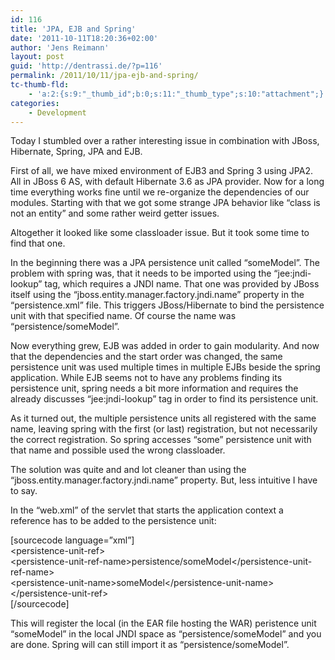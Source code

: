 ```yaml
---
id: 116
title: 'JPA, EJB and Spring'
date: '2011-10-11T18:20:36+02:00'
author: 'Jens Reimann'
layout: post
guid: 'http://dentrassi.de/?p=116'
permalink: /2011/10/11/jpa-ejb-and-spring/
tc-thumb-fld:
    - 'a:2:{s:9:"_thumb_id";b:0;s:11:"_thumb_type";s:10:"attachment";}'
categories:
    - Development
---
```


Today I stumbled over a rather interesting issue in combination with JBoss, Hibernate, Spring, JPA and EJB.

First of all, we have mixed environment of EJB3 and Spring 3 using JPA2. All in JBoss 6 AS, with default Hibernate 3.6 as JPA provider. Now for a long time everything works fine until we re-organize the dependencies of our modules. Starting with that we got some strange JPA behavior like “class is not an entity” and some rather weird getter issues.

<!-- more -->

Altogether it looked like some classloader issue. But it took some time to find that one.

In the beginning there was a JPA persistence unit called “someModel”. The problem with spring was, that it needs to be imported using the “jee:jndi-lookup” tag, which requires a JNDI name. That one was provided by JBoss itself using the “jboss.entity.manager.factory.jndi.name” property in the “persistence.xml” file. This triggers JBoss/Hibernate to bind the persistence unit with that specified name. Of course the name was “persistence/someModel”.

Now everything grew, EJB was added in order to gain modularity. And now that the dependencies and the start order was changed, the same persistence unit was used multiple times in multiple EJBs beside the spring application. While EJB seems not to have any problems finding its persistence unit, spring needs a bit more information and requires the already discusses “jee:jndi-lookup” tag in order to find its persistence unit.

As it turned out, the multiple persistence units all registered with the same name, leaving spring with the first (or last) registration, but not necessarily the correct registration. So spring accesses “some” persistence unit with that name and possible used the wrong classloader.

The solution was quite and and lot cleaner than using the “jboss.entity.manager.factory.jndi.name” property. But, less intuitive I have to say.

In the “web.xml” of the servlet that starts the application context a reference has to be added to the persistence unit:

\[sourcecode language=”xml”\]  
 &lt;persistence-unit-ref&gt;  
 &lt;persistence-unit-ref-name&gt;persistence/someModel&lt;/persistence-unit-ref-name&gt;  
 &lt;persistence-unit-name&gt;someModel&lt;/persistence-unit-name&gt;  
 &lt;/persistence-unit-ref&gt;  
\[/sourcecode\]

This will register the local (in the EAR file hosting the WAR) peristence unit “someModel” in the local JNDI space as “persistence/someModel” and you are done. Spring will can still import it as “persistence/someModel”.

